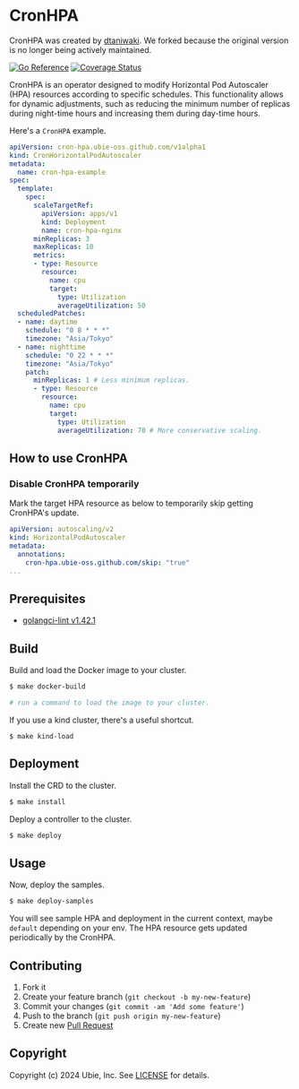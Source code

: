 # CronHPA

CronHPA was created by [dtaniwaki](https://github.com/dtaniwaki/cron-hpa). We forked because the original version is no longer being actively maintained.

[![Go Reference][godoc-image]][godoc-link]
[![Coverage Status][cov-image]][cov-link]

CronHPA is an operator designed to modify Horizontal Pod Autoscaler (HPA) resources according to specific schedules. This functionality allows for dynamic adjustments, such as reducing the minimum number of replicas during night-time hours and increasing them during day-time hours.

Here's a `CronHPA` example.

```yaml
apiVersion: cron-hpa.ubie-oss.github.com/v1alpha1
kind: CronHorizontalPodAutoscaler
metadata:
  name: cron-hpa-example
spec:
  template:
    spec:
      scaleTargetRef:
        apiVersion: apps/v1
        kind: Deployment
        name: cron-hpa-nginx
      minReplicas: 3
      maxReplicas: 10
      metrics:
      - type: Resource
        resource:
          name: cpu
          target:
            type: Utilization
            averageUtilization: 50
  scheduledPatches:
  - name: daytime
    schedule: "0 8 * * *"
    timezone: "Asia/Tokyo"
  - name: nighttime
    schedule: "0 22 * * *"
    timezone: "Asia/Tokyo"
    patch:
      minReplicas: 1 # Less minimum replicas.
      - type: Resource
        resource:
          name: cpu
          target:
            type: Utilization
            averageUtilization: 70 # More conservative scaling.
```

## How to use CronHPA

### Disable CronHPA temporarily

Mark the target HPA resource as below to temporarily skip getting CronHPA's update.

```yaml
apiVersion: autoscaling/v2
kind: HorizontalPodAutoscaler
metadata:
  annotations:
    cron-hpa.ubie-oss.github.com/skip: "true"
...
```

## Prerequisites

- [golangci-lint v1.42.1](https://github.com/golangci/golangci-lint)

## Build

Build and load the Docker image to your cluster.

```bash
$ make docker-build

# run a command to load the image to your cluster.
```

If you use a kind cluster, there's a useful shortcut.

```
$ make kind-load
```

## Deployment

Install the CRD to the cluster.

```bash
$ make install
```

Deploy a controller to the cluster.

```bash
$ make deploy
```

## Usage

Now, deploy the samples.

```bash
$ make deploy-samples
```

You will see sample HPA and deployment in the current context, maybe `default` depending on your env. The HPA resource gets updated periodically by the CronHPA.

## Contributing

1. Fork it
2. Create your feature branch (`git checkout -b my-new-feature`)
3. Commit your changes (`git commit -am 'Add some feature'`)
4. Push to the branch (`git push origin my-new-feature`)
5. Create new [Pull Request](../../pull/new/master)

## Copyright

Copyright (c) 2024 Ubie, Inc. See [LICENSE](LICENSE) for details.


[godoc-image]: https://pkg.go.dev/badge/github.com/ubie-oss/cron-hpa.svg
[godoc-link]: https://pkg.go.dev/github.com/ubie-oss/cron-hpa
[cov-image]:   https://coveralls.io/repos/github/ubie-oss/cron-hpa/badge.svg?branch=main
[cov-link]:    https://coveralls.io/github/ubie-oss/cron-hpa?branch=main


